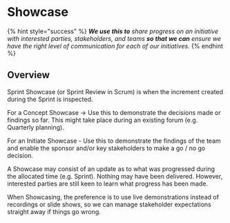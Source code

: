 # Showcase

{% hint style="success" %}
_**We use this to** share progress on an initiative with interested parties, stakeholders, and teams **so that we can** ensure we have the right level of communication for each of our initiatives._ &#x20;
{% endhint %}

## Overview <a href="#howtoguide-showcase-overview" id="howtoguide-showcase-overview"></a>

Sprint Showcase (or Sprint Review in Scrum) is when the increment created during the Sprint is inspected.

For a Concept Showcase → Use this to demonstrate the decisions made or findings so far.  This might take place during an existing forum (e.g. Quarterly planning).

For an Initiate Showcase - Use this to demonstrate the findings of the team and enable the sponsor and/or key stakeholders to make a go / no go decision.&#x20;

A Showcase may consist of an update as to what was progressed during the allocated time (e.g. Sprint).  Nothing may have been delivered. However, interested parties are still keen to learn what progress has been made.&#x20;

When Showcasing, the preference is to use live demonstrations instead of recordings or slide shows, so we can manage stakeholder expectations straight away if things go wrong.&#x20;


